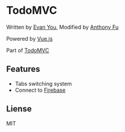 # TodoMVC
Written by [Evan You](http://evanyou.me), Modified by [Anthony Fu](http://antnf.com)

Powered by [Vue.js](http://vuejs.org/)

Part of [TodoMVC](http://todomvc.com)

## Features
- Tabs switching system
- Connect to [Firebase](https://firebase.google.com/)

## Liense
MIT
